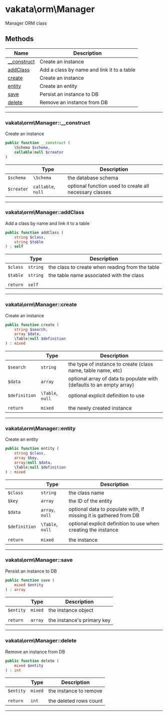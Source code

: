 # vakata\orm\Manager
Manager ORM class

## Methods

| Name | Description |
|------|-------------|
|[__construct](#vakata\orm\manager__construct)|Create an instance|
|[addClass](#vakata\orm\manageraddclass)|Add a class by name and link it to a table|
|[create](#vakata\orm\managercreate)|Create an instance|
|[entity](#vakata\orm\managerentity)|Create an entity|
|[save](#vakata\orm\managersave)|Persist an instance to DB|
|[delete](#vakata\orm\managerdelete)|Remove an instance from DB|

---



### vakata\orm\Manager::__construct
Create an instance  


```php
public function __construct (  
    \Schema $schema,  
    callable|null $creator  
)   
```

|  | Type | Description |
|-----|-----|-----|
| `$schema` | `\Schema` | the database schema |
| `$creator` | `callable`, `null` | optional function used to create all necessary classes |

---


### vakata\orm\Manager::addClass
Add a class by name and link it to a table  


```php
public function addClass (  
    string $class,  
    string $table  
) : self    
```

|  | Type | Description |
|-----|-----|-----|
| `$class` | `string` | the class to create when reading from the table |
| `$table` | `string` | the table name associated with the class |
|  |  |  |
| `return` | `self` |  |

---


### vakata\orm\Manager::create
Create an instance  


```php
public function create (  
    string $search,  
    array $data,  
    \Table|null $definition  
) : mixed    
```

|  | Type | Description |
|-----|-----|-----|
| `$search` | `string` | the type of instance to create (class name, table name, etc) |
| `$data` | `array` | optional array of data to populate with (defaults to an empty array) |
| `$definition` | `\Table`, `null` | optional explicit definition to use |
|  |  |  |
| `return` | `mixed` | the newly created instance |

---


### vakata\orm\Manager::entity
Create an entity  


```php
public function entity (  
    string $class,  
    array $key,  
    array|null $data,  
    \Table|null $definition  
) : mixed    
```

|  | Type | Description |
|-----|-----|-----|
| `$class` | `string` | the class name |
| `$key` | `array` | the ID of the entity |
| `$data` | `array`, `null` | optional data to populate with, if missing it is gathered from DB |
| `$definition` | `\Table`, `null` | optional explicit definition to use when creating the instance |
|  |  |  |
| `return` | `mixed` | the instance |

---


### vakata\orm\Manager::save
Persist an instance to DB  


```php
public function save (  
    mixed $entity  
) : array    
```

|  | Type | Description |
|-----|-----|-----|
| `$entity` | `mixed` | the instance object |
|  |  |  |
| `return` | `array` | the instance's primary key |

---


### vakata\orm\Manager::delete
Remove an instance from DB  


```php
public function delete (  
    mixed $entity  
) : int    
```

|  | Type | Description |
|-----|-----|-----|
| `$entity` | `mixed` | the instance to remove |
|  |  |  |
| `return` | `int` | the deleted rows count |

---

